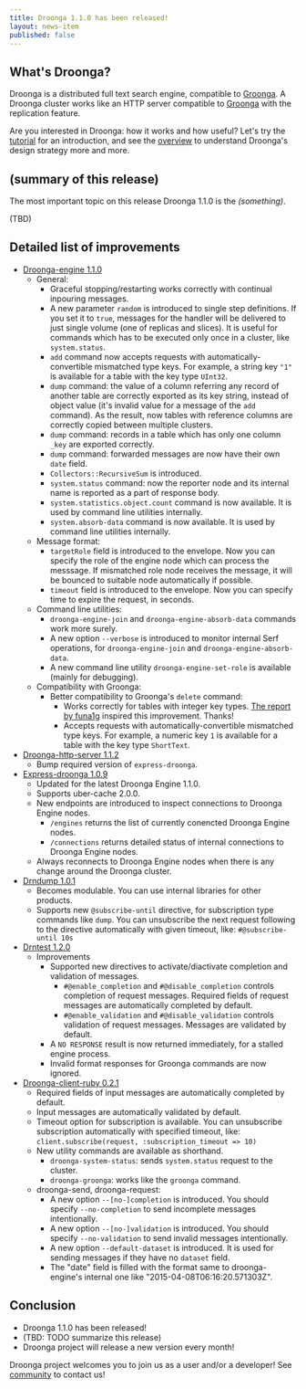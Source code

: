 ```yaml
---
title: Droonga 1.1.0 has been released!
layout: news-item
published: false
---
```


## What's Droonga?

Droonga is a distributed full text search engine, compatible to [Groonga][groonga].
A Droonga cluster works like an HTTP server compatible to [Groonga][groonga] with the replication feature.

Are you interested in Droonga: how it works and how useful?
Let's try the [tutorial][] for an introduction, and see the [overview][] to understand Droonga's design strategy more and more.

## (summary of this release)

The most important topic on this release Droonga 1.1.0 is the *(something)*.

(TBD)

## Detailed list of improvements

 * [Droonga-engine 1.1.0][droonga-engine]
   * General:
     * Graceful stopping/restarting works correctly with continual inpouring messages.
     * A new parameter `random` is introduced to single step definitions.
       If you set it to `true`, messages for the handler will be delivered to just single volume (one of replicas and slices).
       It is useful for commands which has to be executed only once in a cluster, like `system.status`.
     * `add` command now accepts requests with automatically-convertible mismatched type keys.
       For example, a string key `"1"` is available for a table with the key type `UInt32`.
     * `dump` command: the value of a column referring any record of another table are correctly exported as its key string, instead of object value (it's invalid value for a message of the `add` command).
       As the result, now tables with reference columns are correctly copied between multiple clusters.
     * `dump` command: records in a table which has only one column `_key` are exported correctly.
     * `dump` command: forwarded messages are now have their own `date` field.
     * `Collectors::RecursiveSum` is introduced.
     * `system.status` command: now the reporter node and its internal name is reported as a part of response body.
     * `system.statistics.object.count` command is now available. It is used by command line utilities internally.
     * `system.absorb-data` command is now available. It is used by command line utilities internally.
   * Message format:
     * `targetRole` field is introduced to the envelope.
       Now you can specify the role of the engine node which can process the messsage.
       If mismatched role node receives the message, it will be bounced to suitable node automatically if possible.
     * `timeout` field is introduced to the envelope.
       Now you can specify time to expire the request, in seconds.
   * Command line utilities:
     * `droonga-engine-join` and `droonga-engine-absorb-data` commands work more surely.
     * A new option `--verbose` is introduced to monitor internal Serf operations, for `droonga-engine-join` and `droonga-engine-absorb-data`.
     * A new command line utility `droonga-engine-set-role` is available (mainly for debugging).
   * Compatibility with Groonga:
     * Better compatibility to Groonga's `delete` command:
       * Works correctly for tables with integer key types.
         [The report by funa1g](http://sourceforge.jp/projects/groonga/lists/archive/dev/2014-December/002995.html) inspired this improvement. Thanks!
       * Accepts requests with automatically-convertible mismatched type keys.
         For example, a numeric key `1` is available for a table with the key type `ShortText`.
 * [Droonga-http-server 1.1.2][droonga-http-server]
   * Bump required version of `express-droonga`.
 * [Express-droonga 1.0.9][express-droonga]
   * Updated for the latest Droonga Engine 1.1.0.
   * Supports uber-cache 2.0.0.
   * New endpoints are introduced to inspect connections to Droonga Engine nodes.
     - `/engines` returns the list of currently conencted Droonga Engine nodes.
     - `/connections` returns detailed status of internal connections to Droonga Engine nodes.
   * Always reconnects to Droonga Engine nodes when there is any change around the Droonga cluster.
 * [Drndump 1.0.1][drndump]
   * Becomes modulable. You can use internal libraries for other products.
   * Supports new `@subscribe-until` directive, for subscription type commands like `dump`.
     You can unsubscribe the next request following to the directive automatically with given timeout, like:
     `#@subscribe-until 10s`
 * [Drntest 1.2.0][drntest]
   * Improvements
     * Supported new directives to activate/diactivate completion and validation of messages.
       * `#@enable_completion` and `#@disable_completion` controls completion of request messages.
         Required fields of request messages are automatically completed by default.
       * `#@enable_validation` and `#@disable_validation` controls validation of request messages.
         Messages are validated by default.
     * A `NO RESPONSE` result is now returned immediately, for a stalled engine process.
     * Invalid format responses for Groonga commands are now ignored.
 * [Droonga-client-ruby 0.2.1][droonga-client-ruby]
   * Required fields of input messages are automatically completed by default.
   * Input messages are automatically validated by default.
   * Timeout option for subscription is available.
     You can unsubscribe subscription automatically with specified timeout, like:
     `client.subscribe(request, :subscription_timeout => 10)`
   * New utility commands are available as shorthand.
     * `droonga-system-status`: sends `system.status` request to the cluster.
     * `droonga-groonga`: works like the `groonga` command.
   * droonga-send, droonga-request:
     * A new option `--[no-]completion` is introduced.
       You should specify `--no-completion` to send incomplete messages intentionally.
     * A new option `--[no-]validation` is introduced.
       You should specify `--no-validation` to send invalid messages intentionally.
     * A new option `--default-dataset` is introduced.
       It is used for sending messages if they have no `dataset` field.
     * The "date" field is filled with the format same to droonga-engine's internal one
       like "2015-04-08T06:16:20.571303Z".

## Conclusion

 * Droonga 1.1.0 has been released!
 * (TBD: TODO summarize this release)
 * Droonga project will release a new version every month!

Droonga project welcomes you to join us as a user and/or a developer! See [community][] to contact us!

  [community]: /community/
  [overview]: /overview/
  [tutorial]: /tutorial/groonga/
  [groonga]: http://groonga.org/
  [droonga-engine]: https://github.com/droonga/droonga-engine
  [droonga-http-server]: https://github.com/droonga/droonga-http-server
  [express-droonga]: https://github.com/droonga/express-droonga
  [drndump]: https://github.com/droonga/drndump
  [drntest]: https://github.com/droonga/drntest
  [droonga-client-ruby]: https://github.com/droonga/droonga-client-ruby
